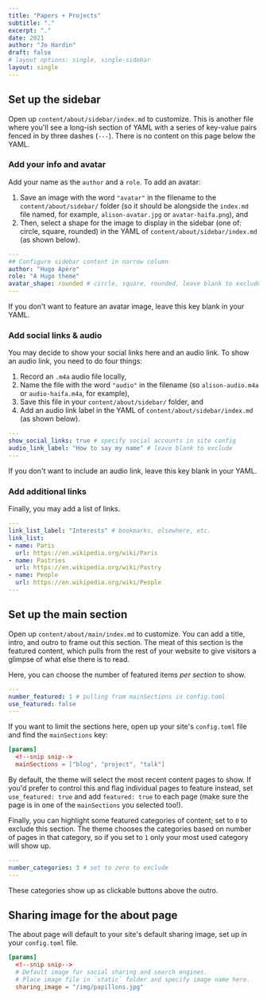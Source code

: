 ```yaml
---
title: "Papers + Projects"
subtitle: "."
excerpt: "."
date: 2021
author: "Jo Hardin"
draft: false
# layout options: single, single-sidebar
layout: single
---
```




## Set up the sidebar

Open up `content/about/sidebar/index.md` to customize. This is another file where you'll see a long-ish section of YAML with a series of key-value pairs fenced in by three dashes (`---`). There is no content on this page below the YAML.

### Add your info and avatar

Add your name as the `author` and a `role`. To add an avatar:

1. Save an image with the word `"avatar"` in the filename to the `content/about/sidebar/` folder (so it should be alongside the `index.md` file named, for example, `alison-avatar.jpg` or `avatar-haifa.png`), and
1. Then, select a shape for the image to display in the sidebar (one of: circle, square, rounded) in the YAML of `content/about/sidebar/index.md` (as shown below).

```yaml
---
## Configure sidebar content in narrow column
author: "Hugo Apéro"
role: "A Hugo theme"
avatar_shape: rounded # circle, square, rounded, leave blank to exclude
---
```

If you don't want to feature an avatar image, leave this key blank in your YAML.

### Add social links & audio

You may decide to show your social links here and an audio link. To show an audio link, you need to do four things:

1. Record an `.m4a` audio file locally,
1. Name the file with the word `"audio"` in the filename (so `alison-audio.m4a` or `audio-haifa.m4a`, for example), 
1. Save this file in your `content/about/sidebar/` folder, and
1. Add an audio link label in the YAML of `content/about/sidebar/index.md` (as shown below).

```yaml
---
show_social_links: true # specify social accounts in site config
audio_link_label: "How to say my name" # leave blank to exclude
---
```

If you don't want to include an audio link, leave this key blank in your YAML.

### Add additional links

Finally, you may add a list of links. 

```yaml
---
link_list_label: "Interests" # bookmarks, elsewhere, etc.
link_list:
- name: Paris
  url: https://en.wikipedia.org/wiki/Paris
- name: Pastries
  url: https://en.wikipedia.org/wiki/Pastry
- name: People
  url: https://en.wikipedia.org/wiki/People
---
```

## Set up the main section

Open up `content/about/main/index.md` to customize. You can add a title, intro, and outro to frame out this section. The meat of this section is the featured content, which pulls from the rest of your website to give visitors a glimpse of what else there is to read.

Here, you can choose the number of featured items *per section* to show. 

```yaml
---
number_featured: 1 # pulling from mainSections in config.toml
use_featured: false
---
```

If you want to limit the sections here, open up your site's `config.toml` file and find the `mainSections` key:

```toml
[params]
  <!--snip snip-->
  mainSections = ["blog", "project", "talk"]
```

By default, the theme will select the most recent content pages to show. If you'd prefer to control this and flag individual pages to feature instead, set `use_featured: true` and add `featured: true` to each page (make sure the page is in one of the `mainSections` you selected too!).

Finally, you can highlight some featured categories of content; set to `0` to exclude this section. The theme chooses the categories based on number of pages in that category, so if you set to `1` only your most used category will show up.

```yaml
---
number_categories: 3 # set to zero to exclude
---
```

These categories show up as clickable buttons above the outro.

## Sharing image for the about page

The about page will default to your site's default sharing image, set up in your `config.toml` file.

```toml
[params]
  <!--snip snip-->
  # Default image for social sharing and search engines. 
  # Place image file in `static` folder and specify image name here.
  sharing_image = "/img/papillons.jpg"
```